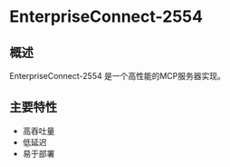# EnterpriseConnect-2554

## 概述

EnterpriseConnect-2554 是一个高性能的MCP服务器实现。

## 主要特性

- 高吞吐量
- 低延迟
- 易于部署
